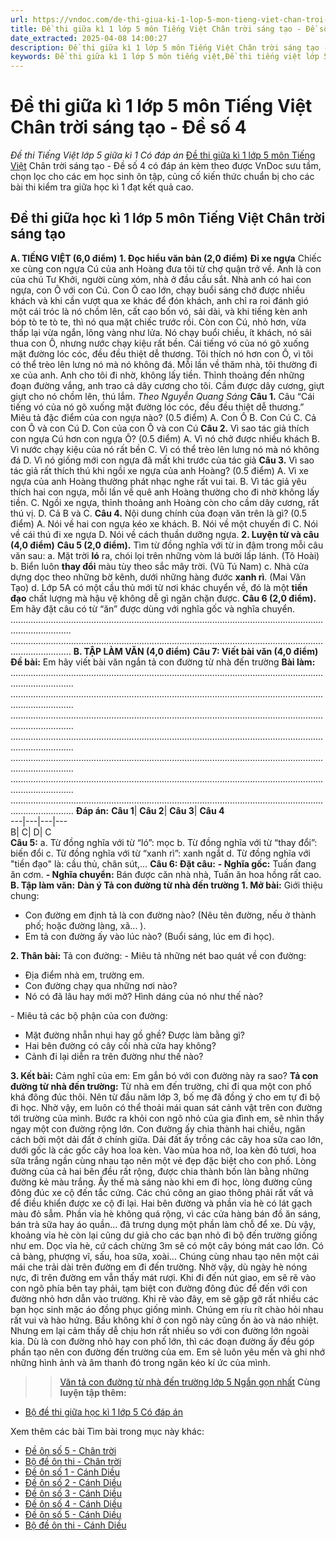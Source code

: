 ```yaml
---
url: https://vndoc.com/de-thi-giua-ki-1-lop-5-mon-tieng-viet-chan-troi-sang-tao-de-so-4-329046
title: Đề thi giữa kì 1 lớp 5 môn Tiếng Việt Chân trời sáng tạo - Đề số 4 - Đề thi Tiếng Việt lớp 5 giữa kì 1 Có đáp án - VnDoc.com
date_extracted: 2025-04-08 14:00:27
description: Đề thi giữa kì 1 lớp 5 môn Tiếng Việt Chân trời sáng tạo - Đề số 4 có đáp án là tài liệu tham khảo hữu ích giúp các em học sinh ôn tập chuẩn bị hiệu quả cho bài thi giữa học kì 1 lớp 5.
keywords: Đề thi giữa kì 1 lớp 5 môn tiếng việt,Đề thi tiếng việt lớp 5 Giữa kì 1,đề thi giữa kì 1 tiếng việt 5,Đề kiểm tra giữa kì 1 tiếng việt 5,Đề thi giữa kì 1 môn tiếng việt lớp 5,Đề thi giữa kì 1 tiếng việt 5 có đáp án,đề thi giữa kì 1 tiếng việt lớp 5,Đề kiểm tra giữa kì 1 lớp 5 môn Tiếng Việt Chân trời sáng tạo,Đề thi giữa kì 1 tiếng việt lớp 5 nâng cao,Đề thi tiếng việt giữa học kì 1 lớp 5,Đề thi giữa kì 1 lớp 5 môn Tiếng Việt Chân trời sáng tạo,de thi tiếng việt lớp 5 giữa học kì 1
---
```


# Đề thi giữa kì 1 lớp 5 môn Tiếng Việt Chân trời sáng tạo - Đề số 4
 _Đề thi Tiếng Việt lớp 5 giữa kì 1 Có đáp án_
[Đề thi giữa kì 1 lớp 5 môn Tiếng Việt](<https://vndoc.com/de-thi-giua-ki-1-lop-5-mon-tieng-viet>) Chân trời sáng tạo - Đề số 4 có đáp án kèm theo được VnDoc sưu tầm, chọn lọc cho các em học sinh ôn tập, củng cố kiến thức chuẩn bị cho các bài thi kiểm tra giữa học kì 1 đạt kết quả cao.
## **Đề thi giữa học kì 1 lớp 5 môn Tiếng Việt Chân trời sáng tạo**
**A. TIẾNG VIỆT \(6,0 điểm\)**
**1\. Đọc hiểu văn bản \(2,0 điểm\)**
**Đi xe ngựa**
Chiếc xe cùng con ngựa Cú của anh Hoàng đưa tôi từ chợ quận trở về. Anh là con của chú Tư Khởi, người cùng xóm, nhà ở đầu cầu sắt. Nhà anh có hai con ngựa, con Ô với con Cú. Con Ô cao lớn, chạy buổi sáng chở được nhiều khách và khi cần vượt qua xe khác để đón khách, anh chỉ ra roi đánh gió một cái tróc là nó chồm lên, cất cao bốn vó, sải dài, và khi tiếng kèn anh bóp tò te tò te, thì nó qua mặt chiếc trước rồi. Còn con Cú, nhỏ hơn, vừa thấp lại vừa ngắn, lông vàng như lửa. Nó chạy buổi chiều, ít khách, nó sải thua con Ô, nhưng nước chạy kiệu rất bền. Cái tiếng vó của nó gõ xuống mặt đường lóc cóc, đều đều thiệt dễ thương. Tôi thích nó hơn con Ô, vì tôi có thể trèo lên lưng nó mà nó không đá. Mỗi lần về thăm nhà, tôi thường đi xe của anh. Anh cho tôi đi nhờ, không lấy tiền. Thỉnh thoảng đến những đoạn đường vắng, anh trao cả dây cương cho tôi.
Cầm được dây cương, giựt giựt cho nó chồm lên, thú lắm.
_Theo Nguyễn Quang Sáng_
**Câu 1.** Câu “Cái tiếng vó của nó gõ xuống mặt đường lóc cóc, đều đều thiệt dễ thương.” Miêu tả đặc điểm của con ngựa nào? \(0.5 điểm\)
A. Con Ô
B. Con Cú
C. Cả con Ô và con Cú
D. Con của con Ô và con Cú
**Câu 2.** Vì sao tác giả thích con ngựa Cú hơn con ngựa Ô? \(0.5 điểm\)
A. Vì nó chở được nhiều khách
B. Vì nước chạy kiệu của nó rất bền
C. Vì có thể trèo lên lưng nó mà nó không đá
D. Vì nó giống mới con ngựa đã mất khi trước của tác giả
**Câu 3.** Vì sao tác giả rất thích thú khi ngồi xe ngựa của anh Hoàng? \(0.5 điểm\)
A. Vì xe ngựa của anh Hoàng thường phát nhạc nghe rất vui tai.
B. Vì tác giả yêu thích hai con ngựa, mỗi lần về quê anh Hoàng thường cho đi nhờ không lấy tiền.
C. Ngồi xe ngựa, thỉnh thoảng anh Hoàng còn cho cầm dây cương, rất thú vị.
D. Cả B và C.
**Câu 4.** Nội dung chính của đoạn văn trên là gì? \(0.5 điểm\)
A. Nói về hai con ngựa kéo xe khách.
B. Nói về một chuyến đi
C. Nói về cái thú đi xe ngựa
D. Nói về cách thuần dưỡng ngựa.
**2\. Luyện từ và câu \(4,0 điểm\)**
**Câu 5 \(2,0 điểm\).** Tìm từ đồng nghĩa với từ in đậm trong mỗi câu văn sau:
a. Mặt trời **ló** ra, chói lọi trên những vòm lá bưởi lấp lánh. \(Tô Hoài\)
b. Biển luôn **thay đổi** màu tùy theo sắc mây trời. \(Vũ Tú Nam\)
c. Nhà cửa dựng dọc theo những bờ kênh, dưới những hàng đước **xanh rì**. \(Mai Văn Tạo\)
d. Lớp 5A có một cầu thủ mới từ nơi khác chuyển về, đó là một **tiền đạo** chất lượng mà hậu vệ không dễ gì ngăn chặn được.
**Câu 6 \(2,0 điểm\).** Em hãy đặt câu có từ “ăn” được dùng với nghĩa gốc và nghĩa chuyển.
....................................................................................................................................................
....................................................................................................................................................
**B. TẬP LÀM VĂN \(4,0 điểm\)**
**Câu 7: Viết bài văn \(4,0 điểm\)**
**Đề bài:** Em hãy viết bài văn ngắn tả con đường từ nhà đến trường
**Bài làm:**
.....................................................................................................................................................
.....................................................................................................................................................
.....................................................................................................................................................
.....................................................................................................................................................
.....................................................................................................................................................
.....................................................................................................................................................
.....................................................................................................................................................
**Đáp án:**
**Câu 1**| **Câu 2**| **Câu 3**| **Câu 4**  
---|---|---|---  
B| C| D| C  
**Câu 5:**
a. Từ đồng nghĩa với từ “ló”: mọc
b. Từ đồng nghĩa với từ “thay đổi”: biến đổi
c. Từ đồng nghĩa với từ “xanh rì”: xanh ngắt
d. Từ đồng nghĩa với "tiền đạo" là: cầu thủ, chân sút,…
**Câu 6: Đặt câu:**
**\- Nghĩa gốc:** Tuấn đang ăn cơm.
**\- Nghĩa chuyển:** Bán được căn nhà nhà, Tuấn ăn hoa hồng rất cao.
**B. Tập làm văn:**
**Dàn ý Tả con đường từ nhà đến trường**
**1\. Mở bài:** Giới thiệu chung:
  * Con đường em định tả là con đường nào? \(Nêu tên đường, nếu ở thành phố; hoặc đường làng, xã... \).
  * Em tả con đường ấy vào lúc nào? \(Buổi sáng, lúc em đi học\).

**2\. Thân bài:** Tả con đường:
\- Miêu tả những nét bao quát về con đường:
  * Địa điểm nhà em, trường em.
  * Con đường chạy qua những nơi nào?
  * Nó có đã lâu hay mới mở? Hình dáng của nó như thế nào?

\- Miêu tả các bộ phận của con đường:
  * Mặt đường nhẵn nhụi hay gồ ghề? Được làm bằng gì?
  * Hai bên đường có cây cối nhà cửa hay không?
  * Cảnh đi lại diễn ra trên đường như thế nào?

**3\. Kết bài:** Cảm nghĩ của em: Em gắn bó với con đường này ra sao?
**Tả con đường từ nhà đến trường:**
Từ nhà em đến trường, chỉ đi qua một con phố khá đông đúc thôi. Nên từ đầu năm lớp 3, bố mẹ đã đồng ý cho em tự đi bộ đi học. Nhờ vậy, em luôn có thể thoải mái quan sát cảnh vật trên con đường tới trường của mình.
Bước ra khỏi con ngõ nhỏ của gia đình em, sẽ nhìn thấy ngay một con đường rộng lớn. Con đường ấy chia thành hai chiều, ngăn cách bởi một dải đất ở chính giữa. Dải đất ấy trồng các cây hoa sữa cao lớn, dưới gốc là các gốc cây hoa loa kèn. Vào mùa hoa nở, loa kèn đỏ tươi, hoa sữa trắng ngần cùng nhau tạo nên một vẻ đẹp đặc biệt cho con phố. Lòng đường của cả hai bên đều rất rộng, được chia thành bốn làn bằng những đường kẻ màu trắng. Ấy thế mà sáng nào khi em đi học, lòng đường cũng đông đúc xe cộ đến tắc cứng. Các chú công an giao thông phải rất vất vả để điều khiển được xe cộ đi lại. Hai bên đường và phần vỉa hè có lát gạch màu đỏ sẫm. Phần vỉa hè không quá rộng, vì các cửa hàng bán đồ ăn sáng, bán trà sữa hay áo quần… đã trưng dụng một phần làm chỗ để xe. Dù vậy, khoảng vỉa hè còn lại cũng dư giả cho các bạn nhỏ đi bộ đến trường giống như em. Dọc vỉa hè, cứ cách chừng 3m sẽ có một cây bóng mát cao lớn. Có cả bàng, phượng vĩ, sấu, hoa sữa, xoài… Chúng cùng nhau tạo nên một cái mái che trải dài trên đường em đi đến trường. Nhờ vậy, dù ngày hè nóng nực, đi trên đường em vẫn thấy mát rượi. Khi đi đến nút giao, em sẽ rẽ vào con ngõ phía bên tay phải, tạm biệt con đường đông đúc để đến với con đường nhỏ hơn dẫn vào trường. Khi rẽ vào đây, em sẽ gặp gỡ rất nhiều các bạn học sinh mặc áo đồng phục giống mình. Chúng em ríu rít chào hỏi nhau rất vui và hào hứng. Bầu không khí ở con ngõ này cũng ồn ào và náo nhiệt. Nhưng em lại cảm thấy dễ chịu hơn rất nhiều so với con đường lớn ngoài kia.
Dù là con đường nhỏ hay con phố lớn, thì các đoạn đường ấy đều góp phần tạo nên con đường đến trường của em. Em sẽ luôn yêu mến và ghi nhớ những hình ảnh và âm thanh đó trong ngăn kéo kí ức của mình.
>> [Văn tả con đường từ nhà đến trường lớp 5 Ngắn gọn nhất](<https://vndoc.com/bai-tap-lam-van-lop-5-ta-con-duong-tu-nha-den-truong-95810>)
**Cùng luyện tập thêm:**
  * [Bộ đề thi giữa học kì 1 lớp 5 Có đáp án](<https://vndoc.com/bo-de-thi-giua-hoc-ki-1-lop-5-nam-2020-2021-206745> "Bộ đề thi giữa học kì 1 lớp 5 năm 2023 - 2024 Có đáp án")

Xem thêm các bài Tìm bài trong mục này khác:
  * [Đề ôn số 5 - Chân trời](</de-thi-giua-ki-1-lop-5-mon-tieng-viet-chan-troi-sang-tao-de-so-5-329054>)
  * [Bộ đề ôn thi - Chân trời](</bo-de-thi-giua-ki-1-lop-5-mon-tieng-viet-chan-troi-sang-tao-329061>)
  * [Đề ôn số 1 - Cánh Diều](</de-thi-giua-ki-1-lop-5-mon-tieng-viet-canh-dieu-de-so-1-328875>)
  * [Đề ôn số 2 - Cánh Diều](</de-thi-giua-ki-1-lop-5-mon-tieng-viet-canh-dieu-de-so-2-329233>)
  * [Đề ôn số 3 - Cánh Diều](</de-thi-giua-ki-1-lop-5-mon-tieng-viet-canh-dieu-de-so-3-329234>)
  * [Đề ôn số 4 - Cánh Diều](</de-thi-giua-ki-1-lop-5-mon-tieng-viet-canh-dieu-de-so-4-329236>)
  * [Đề ôn số 5 - Cánh Diều](</de-thi-giua-ki-1-lop-5-mon-tieng-viet-canh-dieu-de-so-5-329244>)
  * [Bộ đề ôn thi - Cánh Diều](</bo-de-thi-giua-ki-1-lop-5-mon-tieng-viet-canh-dieu-329255>)

